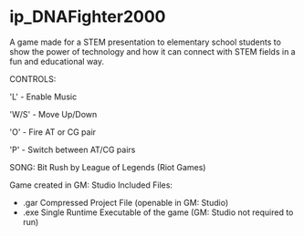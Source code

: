 # ip_DNAFighter2000
A game made for a STEM presentation to elementary school students to show the power of technology and how it can connect with STEM fields in a fun and educational way.

CONTROLS:

'L' - Enable Music

'W/S' - Move Up/Down

'O' - Fire AT or CG pair

'P' - Switch between AT/CG pairs


SONG: Bit Rush by League of Legends (Riot Games)

Game created in GM: Studio
Included Files:
- .gar Compressed Project File (openable in GM: Studio)
- .exe Single Runtime Executable of the game (GM: Studio not required to run)
